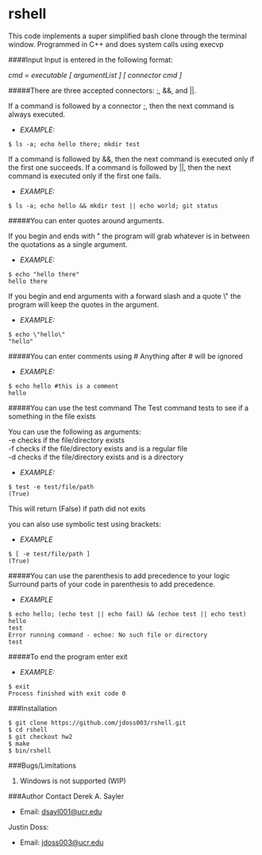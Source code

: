 # rshell
This code implements a super simplified bash clone through the terminal window. Programmed in C++ and does system calls using execvp


####Input
Input is entered in the following format:

*cmd = executable [ argumentList ] [ connector cmd ]*

#####There are three accepted connectors: ;, &&, and ||.

If a command is followed by a connector ;, then the next command is always executed.

* *EXAMPLE:*
````
$ ls -a; echo hello there; mkdir test
````

If a command is followed by &&, then the next command is executed only if the first one succeeds.  If a command is followed by ||, then the next command is executed only if the first one fails. 

* *EXAMPLE:*
````
$ ls -a; echo hello && mkdir test || echo world; git status
````
#####You can enter quotes around arguments. 

If you begin and ends with " the program will grab whatever is in between the quotations as a single argument.

* *EXAMPLE:*
````
$ echo "hello there"  
hello there
````
If you begin and end arguments with a forward slash and a quote \\" the program will keep the quotes in the argument.

* *EXAMPLE:*
````
$ echo \"hello\" 
"hello"
````
#####You can enter comments using \#
Anything after # will be ignored
* *EXAMPLE:*
````
$ echo hello #this is a comment
hello
````
#####You can use the test command
The Test command tests to see if a something in the file exists

You can use the following as arguments:  
-e checks if the file/directory exists  
-f checks if the file/directory exists and is a regular file  
-d checks if the file/directory exists and is a directory  
* *EXAMPLE:*
````
$ test -e test/file/path
(True)
````  
This will return (False) if path did not exits  

you can also use symbolic test using brackets:  
* *EXAMPLE*
````
$ [ -e test/file/path ]
(True)
````  
#####You can use the parenthesis to add precedence to your logic
Surround parts of your code in parenthesis to add precedence.
 
* *EXAMPLE*
````
$ echo hello; (echo test || echo fail) && (echoe test || echo test)
hello
test
Error running command - echoe: No such file or directory
test
````  
#####To end the program enter exit
* *EXAMPLE:*
````
$ exit
Process finished with exit code 0
````
###Installation

````
$ git clone https://github.com/jdoss003/rshell.git
$ cd rshell
$ git checkout hw2
$ make 
$ bin/rshell
````

###Bugs/Limitations
1. Windows is not supported (WIP)

###Author Contact
Derek A. Sayler 
* Email: dsayl001@ucr.edu

Justin Doss: 
* Email: jdoss003@ucr.edu